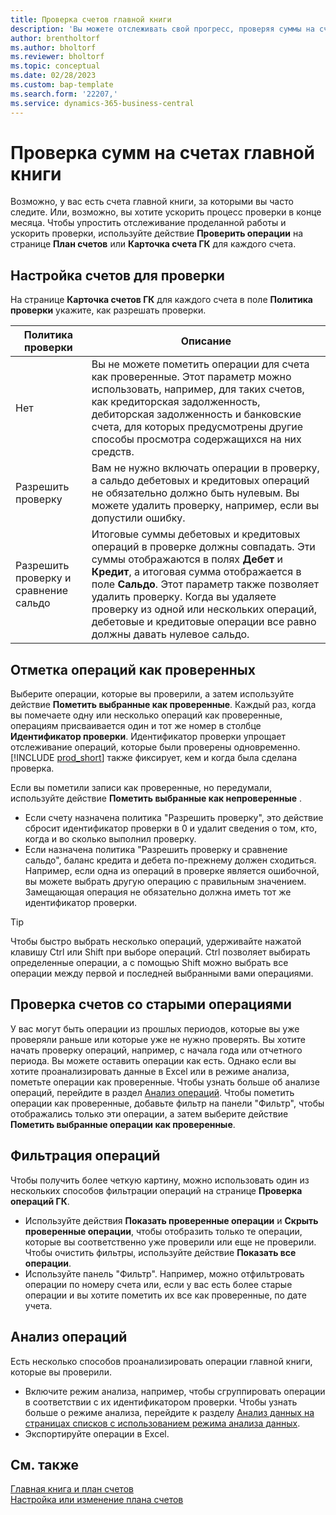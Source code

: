 ```yaml
---
title: Проверка счетов главной книги
description: 'Вы можете отслеживать свой прогресс, проверяя суммы на счетах главной книги.'
author: brentholtorf
ms.author: bholtorf
ms.reviewer: bholtorf
ms.topic: conceptual
ms.date: 02/28/2023
ms.custom: bap-template
ms.search.form: '22207,'
ms.service: dynamics-365-business-central
---
```


# <a name="review-amounts-in-general-ledger-accounts"></a>Проверка сумм на счетах главной книги

Возможно, у вас есть счета главной книги, за которыми вы часто следите. Или, возможно, вы хотите ускорить процесс проверки в конце месяца. Чтобы упростить отслеживание проделанной работы и ускорить проверки, используйте действие **Проверить операции** на странице **План счетов** или **Карточка счета ГК** для каждого счета. 

## <a name="set-up-accounts-for-reviews"></a>Настройка счетов для проверки

На странице **Карточка счетов ГК** для каждого счета в поле **Политика проверки** укажите, как разрешать проверки.

|Политика проверки  |Описание  |
|---------|---------|
|Нет     | Вы не можете пометить операции для счета как проверенные. Этот параметр можно использовать, например, для таких счетов, как кредиторская задолженность, дебиторская задолженность и банковские счета, для которых предусмотрены другие способы просмотра содержащихся на них средств.        |
|Разрешить проверку     | Вам не нужно включать операции в проверку, а сальдо дебетовых и кредитовых операций не обязательно должно быть нулевым. Вы можете удалить проверку, например, если вы допустили ошибку.        |
|Разрешить проверку и сравнение сальдо     | Итоговые суммы дебетовых и кредитовых операций в проверке должны совпадать. Эти суммы отображаются в полях **Дебет** и **Кредит**, а итоговая сумма отображается в поле **Сальдо**. Этот параметр также позволяет удалить проверку. Когда вы удаляете проверку из одной или нескольких операций, дебетовые и кредитовые операции все равно должны давать нулевое сальдо.        |

## <a name="mark-entries-as-reviewed"></a>Отметка операций как проверенных

Выберите операции, которые вы проверили, а затем используйте действие **Пометить выбранные как проверенные**. Каждый раз, когда вы помечаете одну или несколько операций как проверенные, операциям присваивается один и тот же номер в столбце **Идентификатор проверки**. Идентификатор проверки упрощает отслеживание операций, которые были проверены одновременно. [!INCLUDE [prod_short](includes/prod_short.md)] также фиксирует, кем и когда была сделана проверка.

Если вы пометили записи как проверенные, но передумали, используйте действие **Пометить выбранные как непроверенные** .

* Если счету назначена политика "Разрешить проверку", это действие сбросит идентификатор проверки в 0 и удалит сведения о том, кто, когда и во сколько выполнил проверку. 
* Если назначена политика "Разрешить проверку и сравнение сальдо", баланс кредита и дебета по-прежнему должен сходиться. Например, если одна из операций в проверке является ошибочной, вы можете выбрать другую операцию с правильным значением. Замещающая операция не обязательно должна иметь тот же идентификатор проверки.

> [!TIP]
> Чтобы быстро выбрать несколько операций, удерживайте нажатой клавишу Ctrl или Shift при выборе операций. Ctrl позволяет выбирать определенные операции, а с помощью Shift можно выбрать все операции между первой и последней выбранными вами операциями.

## <a name="review-accounts-that-have-old-entries"></a>Проверка счетов со старыми операциями

У вас могут быть операции из прошлых периодов, которые вы уже проверяли раньше или которые уже не нужно проверять. Вы хотите начать проверку операций, например, с начала года или отчетного периода. Вы можете оставить операции как есть. Однако если вы хотите проанализировать данные в Excel или в режиме анализа, пометьте операции как проверенные. Чтобы узнать больше об анализе операций, перейдите в раздел [Анализ операций](#analyze-entries). Чтобы пометить операции как проверенные, добавьте фильтр на панели "Фильтр", чтобы отображались только эти операции, а затем выберите действие **Пометить выбранные операции как проверенные**.

## <a name="filter-entries"></a>Фильтрация операций

Чтобы получить более четкую картину, можно использовать один из нескольких способов фильтрации операций на странице **Проверка операций ГК**.

* Используйте действия **Показать проверенные операции** и **Скрыть проверенные операции**, чтобы отобразить только те операции, которые вы соответственно уже проверили или еще не проверили. Чтобы очистить фильтры, используйте действие **Показать все операции**.
* Используйте панель "Фильтр". Например, можно отфильтровать операции по номеру счета или, если у вас есть более старые операции и вы хотите пометить их все как проверенные, по дате учета.

## <a name="analyze-entries"></a>Анализ операций

Есть несколько способов проанализировать операции главной книги, которые вы проверили.

* Включите режим анализа, например, чтобы сгруппировать операции в соответствии с их идентификатором проверки. Чтобы узнать больше о режиме анализа, перейдите к разделу [Анализ данных на страницах списков с использованием режима анализа данных](analysis-mode.md).
* Экспортируйте операции в Excel.

## <a name="see-also"></a>См. также

[Главная книга и план счетов](finance-general-ledger.md)  
[Настройка или изменение плана счетов](finance-setup-chart-accounts.md)  
